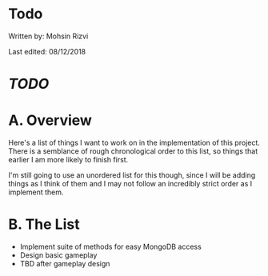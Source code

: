 # Todo

Written by: Mohsin Rizvi

Last edited: 08/12/2018

# *TODO*

# A. Overview

Here's a list of things I want to work on in the implementation of this 
project. There is a semblance of rough chronological order to this list, 
so things that earlier I am more likely to finish first.

I'm still going to use an unordered list for this though, since I will be 
adding things as I think of them and I may not follow an incredibly strict 
order as I implement them.

# B. The List

- Implement suite of methods for easy MongoDB access
- Design basic gameplay
- TBD after gameplay design